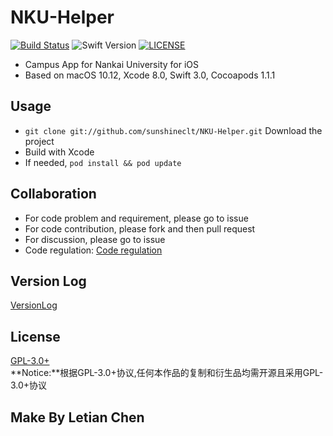 # NKU-Helper
[![Build Status](https://travis-ci.org/sunshineclt/NKU-Helper.svg?branch=master)](https://travis-ci.org/sunshineclt/NKU-Helper)
![Swift Version](https://img.shields.io/badge/Swift-3.0-orange.svg)
[![LICENSE](https://img.shields.io/badge/LICENSE-GPL--3.0%2B-brightgreen.svg)](./LICENSE.txt)

- Campus App for Nankai University for iOS
- Based on macOS 10.12, Xcode 8.0, Swift 3.0, Cocoapods 1.1.1

## Usage
- `git clone git://github.com/sunshineclt/NKU-Helper.git` Download the project
- Build with Xcode
- If needed, `pod install && pod update`

## Collaboration
- For code problem and requirement, please go to issue
- For code contribution, please fork and then pull request
- For discussion, please go to issue
- Code regulation: [Code regulation](./编码规范.md)

## Version Log
[VersionLog](./VersionLog.md)

## License
[GPL-3.0+](./LICENSE.txt)
<br>
**Notice:**根据GPL-3.0+协议,任何本作品的复制和衍生品均需开源且采用GPL-3.0+协议

## Make By Letian Chen
